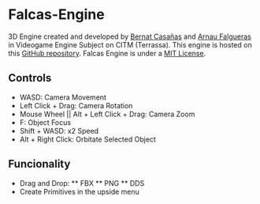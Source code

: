 # Falcas-Engine
3D Engine created and developed by [Bernat Casañas](https://github.com/BernatCasanas) and [Arnau Falgueras](https://github.com/Arnau77) in Videogame Engine Subject on CITM (Terrassa). This engine is hosted on this [GitHub repository](https://github.com/Falcas-Games/Falcas-Engine). Falcas Engine is under a [MIT License](https://github.com/Falcas-Games/Falcas-Engine/blob/master/LICENSE). <br>

## Controls
* WASD: Camera Movement
* Left Click + Drag: Camera Rotation
* Mouse Wheel || Alt + Left Click + Drag: Camera Zoom
* F: Object Focus
* Shift + WASD: x2 Speed
* Alt + Right Click: Orbitate Selected Object

## Funcionality 
* Drag and Drop:
** FBX
** PNG
** DDS
* Create Primitives in the upside menu